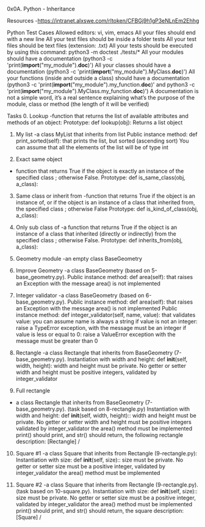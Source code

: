0x0A. Python - Inheritance

Resources
-https://intranet.alxswe.com/rltoken/CFBGj9h1gP3eNLnEm2Ehhg

Python Test Cases
Allowed editors: vi, vim, emacs
All your files should end with a new line
All your test files should be inside a folder tests
All your test files should be text files (extension: .txt)
All your tests should be executed by using this command: python3 -m doctest ./tests/*
All your modules should have a documentation (python3 -c 'print(__import__("my_module").__doc__)')
All your classes should have a documentation (python3 -c 'print(__import__("my_module").MyClass.__doc__)')
All your functions (inside and outside a class) should have a documentation (python3 -c 'print(__import__("my_module").my_function.__doc__)' and python3 -c 'print(__import__("my_module").MyClass.my_function.__doc__)')
A documentation is not a simple word, it’s a real sentence explaining what’s the purpose of the module, class or method (the length of it will be verified)

Tasks
0. Lookup
-function that returns the list of available attributes and methods of an object:
Prototype: def lookup(obj):
Returns a list object

1. My list
-a class MyList that inherits from list
Public instance method: def print_sorted(self): that prints the list, but sorted (ascending sort)
You can assume that all the elements of the list will be of type int

2. Exact same object
- function that returns True if the object is exactly an instance of the specified class ; otherwise False.
Prototype: def is_same_class(obj, a_class):

3. Same class or inherit from
-function that returns True if the object is an instance of, or if the object is an instance of a class that inherited from, the specified class ; otherwise False
Prototype: def is_kind_of_class(obj, a_class):

4. Only sub class of
-a function that returns True if the object is an instance of a class that inherited (directly or indirectly) from the specified class ; otherwise False.
Prototype: def inherits_from(obj, a_class):

5. Geometry module
-an empty class BaseGeometry

6. Improve Geometry
-a class BaseGeometry (based on 5-base_geometry.py).
Public instance method: def area(self): that raises an Exception with the message area() is not implemented

7. Integer validator
-a class BaseGeometry (based on 6-base_geometry.py).
Public instance method: def area(self): that raises an Exception with the message area() is not implemented
Public instance method: def integer_validator(self, name, value): that validates value:
you can assume name is always a string
if value is not an integer: raise a TypeError exception, with the message <name> must be an integer
if value is less or equal to 0: raise a ValueError exception with the message <name> must be greater than 0

8. Rectangle
-a class Rectangle that inherits from BaseGeometry (7-base_geometry.py).
Instantiation with width and height: def __init__(self, width, height):
width and height must be private. No getter or setter
width and height must be positive integers, validated by integer_validator

9. Full rectangle
- a class Rectangle that inherits from BaseGeometry (7-base_geometry.py). (task based on 8-rectangle.py)
Instantiation with width and height: def __init__(self, width, height)::
width and height must be private. No getter or setter
width and height must be positive integers validated by integer_validator
the area() method must be implemented
print() should print, and str() should return, the following rectangle description: [Rectangle] <width>/<height>

10. Square #1
-a class Square that inherits from Rectangle (9-rectangle.py):
Instantiation with size: def __init__(self, size)::
size must be private. No getter or setter
size must be a positive integer, validated by integer_validator
the area() method must be implemented

11. Square #2
-a class Square that inherits from Rectangle (9-rectangle.py). (task based on 10-square.py).
Instantiation with size: def __init__(self, size)::
size must be private. No getter or setter
size must be a positive integer, validated by integer_validator
the area() method must be implemented
print() should print, and str() should return, the square description: [Square] <width>/<height>
